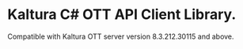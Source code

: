 # Kaltura C# OTT API Client Library.
Compatible with Kaltura OTT server version 8.3.212.30115 and above.
